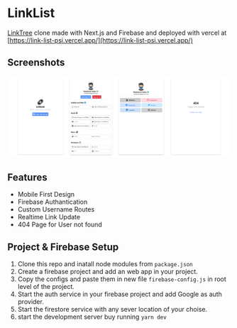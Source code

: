 # LinkList
[LinkTree](https://linktr.ee/) clone made with Next.js and Firebase and deployed with vercel at [https://link-list-psi.vercel.app/](https://link-list-psi.vercel.app/)

## Screenshots
![Screenshot](screenshot.png)

## Features
- Mobile First Design
- Firebase Authantication
- Custom Username Routes
- Realtime Link Update
- 404 Page for User not found
## Project & Firebase Setup
1. Clone this repo and inatall node modules from `package.json`
2. Create a firebase project and add an web app in your project.
3. Copy the configs and paste them in new file `firebase-config.js` in root level of the project.
4. Start the auth service in your firebase project and add Google as auth provider.
5. Start the firestore service with any sever location of your choise.
6. start the development server buy running `yarn dev`
